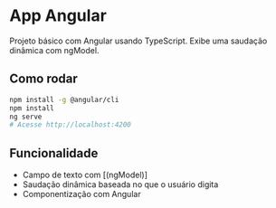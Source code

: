 #  App Angular

Projeto básico com Angular usando TypeScript. Exibe uma saudação dinâmica com ngModel.

##  Como rodar

```bash
npm install -g @angular/cli
npm install
ng serve
# Acesse http://localhost:4200
```

## Funcionalidade

- Campo de texto com [(ngModel)]
- Saudação dinâmica baseada no que o usuário digita
- Componentização com Angular
